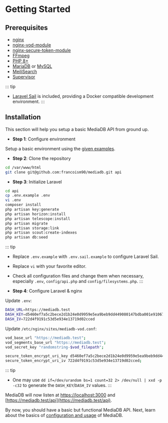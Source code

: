 # Getting Started

## Prerequisites

- [nginx](https://nodejs.org/)
- [nginx-vod-module](https://github.com/kaltura/nginx-vod-module)
- [nginx-secure-token-module](https://github.com/kaltura/nginx-secure-token-module)
- [FFmpeg](https://www.ffmpeg.org/)
- [PHP 8+](https://www.php.net/)
- [MariaDB](https://mariadb.org/) or [MySQL](https://www.mysql.com/)
- [MeiliSearch](https://www.meilisearch.com/)
- [Supervisor](http://supervisord.org/)

::: tip

- [Laravel Sail](https://laravel.com/docs/8.x/sail) is included, providing a Docker compatible development environment.
  :::

## Installation

This section will help you setup a basic MediaDB API from ground up.

- **Step 1**: Configure environment

Setup a basic environment using the [given examples](https://github.com/francoism90/mediadb/tree/master/doc).

- **Step 2**: Clone the repository

```bash
cd /var/www/html
git clone git@github.com:francoism90/mediadb.git api
```

- **Step 3**: Initialize Laravel

```bash
cd api
cp .env.example .env
vi .env
composer install
php artisan key:generate
php artisan horizon:install
php artisan telescope:install
php artisan migrate
php artisan storage:link
php artisan scout:create-indexes
php artisan db:seed
```

::: tip

- Replace `.env.example` with `.env.sail.example` to configure Laravel Sail.
- Replace `vi` with your favorite editor.
- Check all configuration files and change them when necessary, especially `.env`, `config/api.php` and `config/filesystems.php`.
  :::

- **Step 4**: Configure Laravel & nginx

Update `.env`:

```bash
DASH_URL=https://mediadb.test
DASH_KEY=d5460ef7a5c2bece2d1b24e0d9959e5ea9beb9dd449080147bdba001e9106793
DASH_IV=722d4f9191c53d5e934e13719d02cced
```

Update `/etc/nginx/sites/mediadb-vod.conf`:

```bash
vod_base_url "https://mediadb.test";
vod_segments_base_url "https://mediadb.test";
vod_secret_key "randomstring-$vod_filepath";

secure_token_encrypt_uri_key d5460ef7a5c2bece2d1b24e0d9959e5ea9beb9dd449080147bdba001e9106793;
secure_token_encrypt_uri_iv 722d4f9191c53d5e934e13719d02cced;
```

::: tip

- One may use `dd if=/dev/urandom bs=1 count=32 2> /dev/null | xxd -p -c32` to generate the `DASH_KEY`/`DASH_IV` values.
  :::

MediaDB will now listen at [https://localhost:3000](https://localhost:3000) and [https://mediadb.test/api](https://mediadb.test/api).

By now, you should have a basic but functional MediaDB API. Next, learn about the basics of [configuration and usage](configuration.md) of MediaDB.
